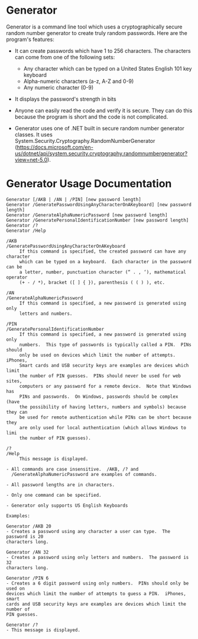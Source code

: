 # Generator
Generator is a command line tool which uses a cryptographically secure random number generator to create truly random passwords.  Here are the program's features:

- It can create passwords which have 1 to 256 characters.  The characters can come from one of the following sets:
    - Any character which can be typed on a United States English 101 key keyboard
    - Alpha-numeric characters (a-z, A-Z and 0-9)
    - Any numeric character (0-9)
    
- It displays the password's strength in bits
- Anyone can easily read the code and verify it is secure.  They can do this because the program is short and the code is not complicated.
- Generator uses one of .NET built in secure random number generator classes.  It uses System.Security.Cryptography.RandomNumberGenerator (https://docs.microsoft.com/en-us/dotnet/api/system.security.cryptography.randomnumbergenerator?view=net-5.0).

# Generator Usage Documentation 

```
Generator [/AKB | /AN | /PIN] [new password length]
Generator /GeneratePasswordUsingAnyCharacterOnAKeyboard] [new password length]
Generator /GenerateAlphaNumericPassword [new password length]
Generator /GeneratePersonalIdentificationNumber [new password length]
Generator /?
Generator /Help

/AKB
/GeneratePasswordUsingAnyCharacterOnAKeyboard
     If this command is specified, the created password can have any character
     which can be typed on a keyboard.  Each character in the password can be 
     a letter, number, punctuation character (“ . , ‘), mathematical operator
     (+ - / *), bracket ([ ] { }), parenthesis ( ( ) ), etc.

/AN
/GenerateAlphaNumericPassword
     If this command is specified, a new password is generated using only
     letters and numbers.  

/PIN
/GeneratePersonalIdentificationNumber
     If this command is specified, a new password is generated using only
     numbers.  This type of passwords is typically called a PIN.  PINs should
     only be used on devices which limit the number of attempts.  iPhones,
     Smart cards and USB security keys are examples are devices which limit
     the number of PIN guesses.  PINs should never be used for web sites,
     computers or any password for a remote device.  Note that Windows has
     PINs and passwords.  On Windows, passwords should be complex (have
     the possibility of having letters, numbers and symbols) because they can
     be used for remote authentication while PINs can be short because they
     are only used for local authentication (which allows Windows to limi
     the number of PIN guesses).

/?
/Help
     This message is displayed.

- All commands are case insensitive.  /AKB, /? and
  /GenerateAlphaNumericPassword are examples of commands.

- All password lengths are in characters.

- Only one command can be specified.  

- Generator only supports US English Keyboards

Examples:

Generator /AKB 20
- Creates a password using any character a user can type.  The password is 20
characters long.

Generator /AN 32
- Creates a password using only letters and numbers.  The password is 32
characters long.

Generator /PIN 6
- Creates a 6 digit password using only numbers.  PINs should only be used on
devices which limit the number of attempts to guess a PIN.  iPhones, smart
cards and USB security keys are examples are devices which limit the number of
PIN guesses.

Generator /?
- This message is displayed.
 ```